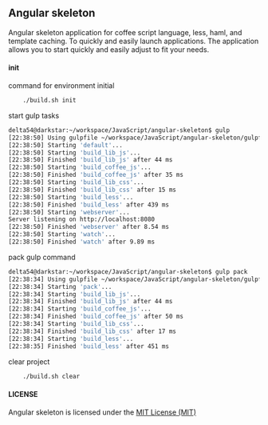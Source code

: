 Angular skeleton
----------------

Angular skeleton application for coffee script language, less, haml, and template caching. To quickly and easily launch applications.
The application allows you to start quickly and easily adjust to fit your needs.

#### init
    
command for environment initial
    
```bash
    ./build.sh init             
```
    
start gulp tasks
    
```bash
delta54@darkstar:~/workspace/JavaScript/angular-skeleton$ gulp
[22:38:50] Using gulpfile ~/workspace/JavaScript/angular-skeleton/gulpfile.js
[22:38:50] Starting 'default'...
[22:38:50] Starting 'build_lib_js'...
[22:38:50] Finished 'build_lib_js' after 44 ms
[22:38:50] Starting 'build_coffee_js'...
[22:38:50] Finished 'build_coffee_js' after 35 ms
[22:38:50] Starting 'build_lib_css'...
[22:38:50] Finished 'build_lib_css' after 15 ms
[22:38:50] Starting 'build_less'...
[22:38:50] Finished 'build_less' after 439 ms
[22:38:50] Starting 'webserver'...
Server listening on http://localhost:8080
[22:38:50] Finished 'webserver' after 8.54 ms
[22:38:50] Starting 'watch'...
[22:38:50] Finished 'watch' after 9.89 ms

```

pack gulp command

```bash
delta54@darkstar:~/workspace/JavaScript/angular-skeleton$ gulp pack
[22:38:34] Using gulpfile ~/workspace/JavaScript/angular-skeleton/gulpfile.js
[22:38:34] Starting 'pack'...
[22:38:34] Starting 'build_lib_js'...
[22:38:34] Finished 'build_lib_js' after 44 ms
[22:38:34] Starting 'build_coffee_js'...
[22:38:34] Finished 'build_coffee_js' after 50 ms
[22:38:34] Starting 'build_lib_css'...
[22:38:34] Finished 'build_lib_css' after 17 ms
[22:38:34] Starting 'build_less'...
[22:38:35] Finished 'build_less' after 451 ms

```


clear project
    
```bash
    ./build.sh clear             
```
    
#### LICENSE

Angular skeleton is licensed under the [MIT License (MIT)](https://github.com/e154/angular-skeleton/blob/master/LICENSE)
